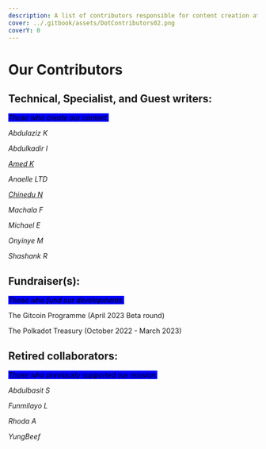 ```yaml
---
description: A list of contributors responsible for content creation at Dot.alert().
cover: ../.gitbook/assets/DotContributors02.png
coverY: 0
---
```


# Our Contributors

## Technical, Specialist, and Guest writers:

_<mark style="background-color:blue;">Those who create our content.</mark>_

_Abdulaziz K_

_Abdulkadir I_

[_Amed K_](https://twitter.com/Abdulra49391530)

_Anaelle LTD_

[_Chinedu N_](https://twitter.com/iam\_combi16)

_Machala F_

_Michael E_

_Onyinye M_

_Shashank R_



## **Fundraiser(s):**

_<mark style="background-color:blue;">Those who fund our developments.</mark>_

The Gitcoin Programme (April 2023 Beta round)

The Polkadot Treasury (October 2022 - March 2023)



## Retired collaborators:

_<mark style="background-color:blue;">Those who previously supported our mission.</mark>_

_Abdulbasit S_

_Funmilayo L_

_Rhoda A_

_YungBeef_


